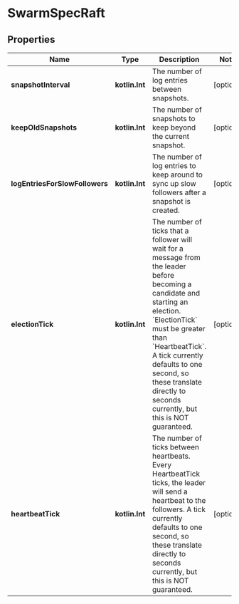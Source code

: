 # SwarmSpecRaft

## Properties

| Name                           | Type           | Description                                                                                                                                                                                                                                                                                                                        | Notes      |
|--------------------------------|----------------|------------------------------------------------------------------------------------------------------------------------------------------------------------------------------------------------------------------------------------------------------------------------------------------------------------------------------------|------------|
| **snapshotInterval**           | **kotlin.Int** | The number of log entries between snapshots.                                                                                                                                                                                                                                                                                       | [optional] |
| **keepOldSnapshots**           | **kotlin.Int** | The number of snapshots to keep beyond the current snapshot.                                                                                                                                                                                                                                                                       | [optional] |
| **logEntriesForSlowFollowers** | **kotlin.Int** | The number of log entries to keep around to sync up slow followers after a snapshot is created.                                                                                                                                                                                                                                    | [optional] |
| **electionTick**               | **kotlin.Int** | The number of ticks that a follower will wait for a message from the leader before becoming a candidate and starting an election. &#x60;ElectionTick&#x60; must be greater than &#x60;HeartbeatTick&#x60;.  A tick currently defaults to one second, so these translate directly to seconds currently, but this is NOT guaranteed. | [optional] |
| **heartbeatTick**              | **kotlin.Int** | The number of ticks between heartbeats. Every HeartbeatTick ticks, the leader will send a heartbeat to the followers.  A tick currently defaults to one second, so these translate directly to seconds currently, but this is NOT guaranteed.                                                                                      | [optional] |




